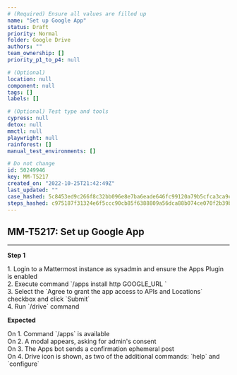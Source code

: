 ```yaml
---
# (Required) Ensure all values are filled up
name: "Set up Google App"
status: Draft
priority: Normal
folder: Google Drive
authors: ""
team_ownership: []
priority_p1_to_p4: null

# (Optional)
location: null
component: null
tags: []
labels: []

# (Optional) Test type and tools
cypress: null
detox: null
mmctl: null
playwright: null
rainforest: []
manual_test_environments: []

# Do not change
id: 50249946
key: MM-T5217
created_on: "2022-10-25T21:42:49Z"
last_updated: ""
case_hashed: 5c8453ed9c266f8c32bb096e8e7ba6eade646fc99120a79b5cfca3ca9c48b031d2ed283582cefc6e65d195a328475237
steps_hashed: c975187f31324e6f5ccc90cb85f6388809a56dca88b074ce070f2b39b6b85fdde2c7d8d8e91de2694d633902e8c74cc7
---
```


<!-- (Auto-generated) Based on frontmatter's "key" and "name" -->

## MM-T5217: Set up Google App

---

**Step 1**

1\. Login to a Mattermost instance as sysadmin and ensure the Apps Plugin is enabled\
2\. Execute command \`/apps install http GOOGLE\_URL \`\
3\. Select the \`Agree to grant the app access to APIs and Locations\` checkbox and click \`Submit\`\
4\. Run \`/drive\` command

**Expected**

On 1. Command \`/apps\` is available\
On 2. A modal appears, asking for admin's consent\
On 3. The Apps bot sends a confirmation ephemeral post\
On 4. Drive icon is shown, as two of the additional commands: \`help\` and \`configure\`
